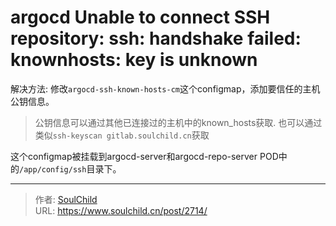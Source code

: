 # argocd Unable to connect SSH repository: ssh: handshake failed: knownhosts: key is unknown

<!--more-->
解决方法: 
修改`argocd-ssh-known-hosts-cm`这个configmap，添加要信任的主机公钥信息。
> 公钥信息可以通过其他已连接过的主机中的known_hosts获取.
> 也可以通过类似`ssh-keyscan gitlab.soulchild.cn`获取


这个configmap被挂载到argocd-server和argocd-repo-server POD中的`/app/config/ssh`目录下。


---

> 作者: [SoulChild](https://www.soulchild.cn)  
> URL: https://www.soulchild.cn/post/2714/  

